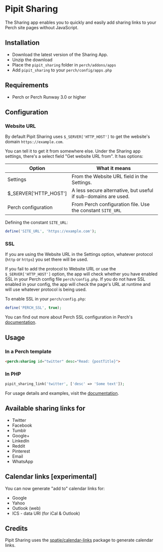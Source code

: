 # Pipit Sharing
The Sharing app enables you to quickly and easily add sharing links to your Perch site pages without JavaScript.

## Installation
* Download the latest version of the Sharing App.
* Unzip the download
* Place the `pipit_sharing` folder in `perch/addons/apps`
* Add `pipit_sharing` to your `perch/config/apps.php`

## Requirements
* Perch or Perch Runway 3.0 or higher


## Configuration
### Website URL
By default Pipit Sharing uses `$_SERVER['HTTP_HOST']` to get the website's domain `https://example.com`.

You can tell it to get it from somewhere else. Under the Sharing app settings, there's a select field "Get website URL from". It has options:

| Option                | What it means                                                                |
|-----------------------|------------------------------------------------------------------------------|
| Settings              | From the Website URL field in the Settings.                                  |
| $_SERVER['HTTP_HOST'] | A less secure alternative, but useful if sub-domains are used.               |
| Perch configuration   | From Perch configuration file. Use the constant `SITE_URL`                   |


Defining the constant `SITE_URL`:

```php
define('SITE_URL', 'https://example.com');
```


### SSL 
If you are using the Website URL in the Settings option, whatever protocol (`http` or `https`) you set there will be used. 

If you fail to add the protocol to Website URL or use the `$_SERVER['HTTP_HOST']` option, the app will check whether you have enabled SSL in your Perch config file `perch/config.php`. If you do not have SSL enabled in your config, the app will check the page's URL at runtime and will use whatever protocol is being used.

To enable SSL in your `perch/config.php`:

```php
define('PERCH_SSL', true);
```


You can find out more about Perch SSL configuration in Perch's [documentation](https://docs.grabaperch.com/perch/configuration/ssl/).



## Usage

### In a Perch template

```html
<perch:sharing id="twitter" desc="Read: {postTitle}">
```

### In PHP

```php
pipit_sharing_link('twitter', ['desc' => 'Some text']);
```

For usage details and examples, visit the [documentation](https://grabapipit.com/pipits/apps/sharing/docs).



## Available sharing links for
* Twitter
* Facebook
* Tumblr
* Google+
* LinkedIn
* Reddit
* Pinterest
* Email
* WhatsApp



## Calendar links [experimental]
You can now generate "add to" calendar links for:

* Google
* Yahoo
* Outlook (web)
* ICS - data URI (for iCal & Outlook)



## Credits
Pipit Sharing uses the [spatie/calendar-links](https://github.com/spatie/calendar-links) package to generate calendar links.